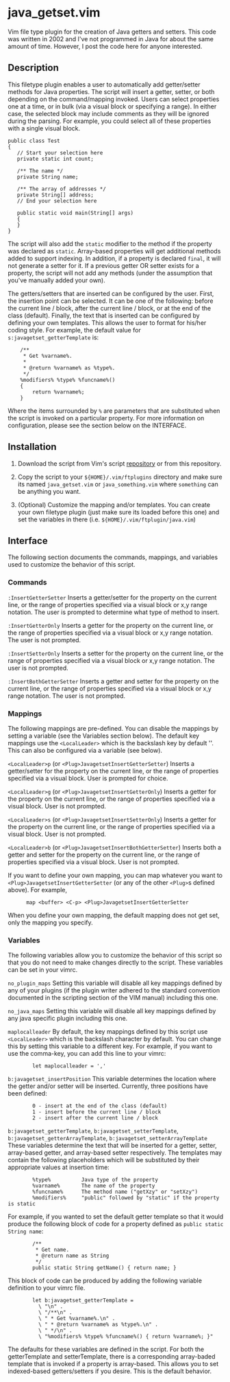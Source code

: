 java_getset.vim
===============

Vim file type plugin for the creation of Java getters and setters. 
This code was written in 2002 and I've not programmed in Java for 
about the same amount of time. However, I post the code here for 
anyone interested.

## Description
This filetype plugin enables a user to automatically add getter/setter 
methods for Java properties.  The script will insert a getter, setter, 
or both depending on the command/mapping invoked.  Users can select 
properties one at a time, or in bulk (via a visual block or specifying a 
range).  In either case, the selected block may include comments as they 
will be ignored during the parsing.  For example, you could select all 
of these properties with a single visual block. 

```
public class Test 
{ 
   // Start your selection here 
   private static int count; 

   /** The name */ 
   private String name; 

   /** The array of addresses */ 
   private String[] address; 
   // End your selection here 

   public static void main(String[] args) 
   { 
   } 
}
```

The script will also add the `static` modifier to the method if the 
property was declared as `static`.  Array-based properties will get 
additional methods added to support indexing.  In addition, if a 
property is declared `final`, it will not generate a setter for it. 
If a previous getter OR setter exists for a property, the script will 
not add any methods (under the assumption that you've manually added 
your own). 

The getters/setters that are inserted can be configured by the user. 
First, the insertion point can be selected.  It can be one of the 
following: before the current line / block, after the current line / 
block, or at the end of the class (default).  Finally, the text that is 
inserted can be configured by defining your own templates.  This allows 
the user to format for his/her coding style.  For example, the default 
value for `s:javagetset_getterTemplate` is: 

```
    /** 
     * Get %varname%. 
     * 
     * @return %varname% as %type%. 
     */ 
    %modifiers% %type% %funcname%() 
    {   
        return %varname%; 
    } 
```

Where the items surrounded by `%` are parameters that are substituted when 
the script is invoked on a particular property.  For more information on 
configuration, please see the section below on the INTERFACE. 

## Installation

1. Download the script from Vim's script [repository] or from this
   repository.

1. Copy the script to your `${HOME}/.vim/ftplugins` directory and make 
   sure its named `java_getset.vim` or `java_something.vim` where 
   `something` can be anything you want. 

2. (Optional) Customize the mapping and/or templates.  You can create 
   your own filetype plugin (just make sure its loaded before this one) 
   and set the variables in there (i.e. `${HOME}/.vim/ftplugin/java.vim`) 

[repository]: http://www.vim.org/scripts/script.php?script_id=490

## Interface

The following section documents the commands, mappings, and variables 
used to customize the behavior of this script. 

### Commands

`:InsertGetterSetter`
Inserts a getter/setter for the property on the current line, or 
the range of properties specified via a visual block or x,y range 
notation.  The user is prompted to determine what type of method 
to insert. 
   
`:InsertGetterOnly`
Inserts a getter for the property on the current line, or the 
range of properties specified via a visual block or x,y range 
notation.  The user is not prompted. 
   
`:InsertSetterOnly`
Inserts a setter for the property on the current line, or the 
range of properties specified via a visual block or x,y range 
notation.  The user is not prompted. 
   
`:InsertBothGetterSetter`
Inserts a getter and setter for the property on the current line, 
or the range of properties specified via a visual block or x,y 
range notation.  The user is not prompted. 

### Mappings

The following mappings are pre-defined.  You can disable the mappings 
by setting a variable (see the Variables section below).  The default 
key mappings use the `<LocalLeader>` which is the backslash key by 
default ''.  This can also be configured via a variable (see below). 
   
`<LocalLeader>p` (or `<Plug>JavagetsetInsertGetterSetter`) 
Inserts a getter/setter for the property on the current line, or 
the range of properties specified via a visual block.  User is 
prompted for choice. 
   
`<LocalLeader>g` (or `<Plug>JavagetsetInsertGetterOnly`)
Inserts a getter for the property on the current line, or the 
range of properties specified via a visual block.  User is not 
prompted. 
   
`<LocalLeader>s` (or `<Plug>JavagetsetInsertSetterOnly`)
Inserts a getter for the property on the current line, or the 
range of properties specified via a visual block.  User is not 
prompted. 
   
`<LocalLeader>b` (or `<Plug>JavagetsetInsertBothGetterSetter`) 
Inserts both a getter and setter for the property on the current 
line, or the range of properties specified via a visual block. 
User is not prompted. 
   
If you want to define your own mapping, you can map whatever you want 
to `<Plug>JavagetsetInsertGetterSetter` (or any of the other `<Plug>`s 
defined above).  For example, 

```
      map <buffer> <C-p> <Plug>JavagetsetInsertGetterSetter 
```

When you define your own mapping, the default mapping does not get 
set, only the mapping you specify. 

### Variables

The following variables allow you to customize the behavior of this 
script so that you do not need to make changes directly to the script. 
These variables can be set in your vimrc. 
   
`no_plugin_maps` 
Setting this variable will disable all key mappings defined by any 
of your plugins (if the plugin writer adhered to the standard 
convention documented in the scripting section of the VIM manual) 
including this one. 
   
`no_java_maps`
Setting this variable will disable all key mappings defined by any 
java specific plugin including this one. 
   
`maplocalleader`
By default, the key mappings defined by this script use 
`<LocalLeader>` which is the backslash character by default.  You can 
change this by setting this variable to a different key.  For 
example, if you want to use the comma-key, you can add this line to 
your vimrc: 

```         
        let maplocalleader = ',' 
```
   
`b:javagetset_insertPosition`
This variable determines the location where the getter and/or setter 
will be inserted.  Currently, three positions have been defined: 

```
        0 - insert at the end of the class (default) 
        1 - insert before the current line / block 
        2 - insert after the current line / block 
```

`b:javagetset_getterTemplate`,
`b:javagetset_setterTemplate`,
`b:javagetset_getterArrayTemplate`,
`b:javagetset_setterArrayTemplate`
These variables determine the text that will be inserted for a getter,
setter, array-based getter, and array-based setter respectively.  The
templates may contain the following placeholders which will be
substituted by their appropriate values at insertion time:

```         
        %type%          Java type of the property 
        %varname%       The name of the property 
        %funcname%      The method name ("getXzy" or "setXzy") 
        %modifiers%     "public" followed by "static" if the property is static 
```
     
For example, if you wanted to set the default getter template so that
it would produce the following block of code for a property defined as
`public static String name`:

```         
        /** 
         * Get name. 
         * @return name as String 
         */ 
        public static String getName() { return name; } 
```
     
This block of code can be produced by adding the following variable 
definition to your vimrc file. 

```         
        let b:javagetset_getterTemplate = 
          \ "\n" . 
          \ "/**\n" . 
          \ " * Get %varname%.\n" . 
          \ " * @return %varname% as %type%.\n" . 
          \ " */\n" . 
          \ "%modifiers% %type% %funcname%() { return %varname%; }" 
```

The defaults for these variables are defined in the script.  For both
the getterTemplate and setterTemplate, there is a corresponding
array-baded template that is invoked if a property is array-based.
This allows you to set indexed-based getters/setters if you desire.
This is the default behavior.
